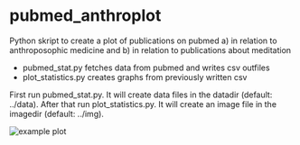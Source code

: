 pubmed_anthroplot
=================

Python skript to create a plot of publications on pubmed a) in relation to anthroposophic medicine and b) in relation to publications about meditation 

* pubmed_stat.py fetches data from pubmed and writes csv outfiles
* plot_statistics.py creates graphs from previously written csv

First run pubmed_stat.py. It will create data files in the datadir (default: ../data).
After that run plot_statistics.py. It will create an image file in the imagedir (default: ../img).

![example plot](https:///2017-11-15_fig.png)
